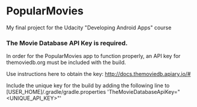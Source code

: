 # PopularMovies
My final project for the Udacity "Developing Android Apps" course

### The Movie Database API Key is required.
In order for the PopularMovies app to function properly, an API key for themoviedb.org must be included with the build.

Use instructions here to obtain the key: http://docs.themoviedb.apiary.io/#

Include the unique key for the build by adding the following line to [USER_HOME]/.gradle/gradle.properties
'TheMovieDatabaseApiKey="<UNIQUE_API_KEY>"'